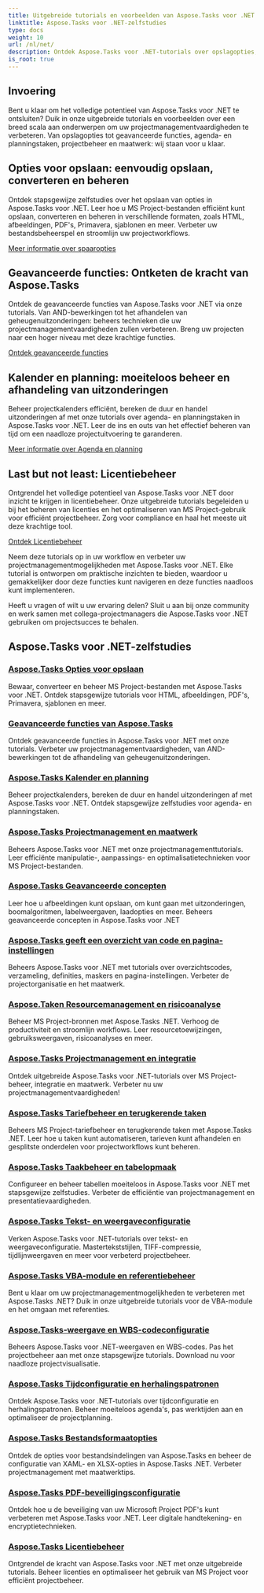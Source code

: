 ```yaml
---
title: Uitgebreide tutorials en voorbeelden van Aspose.Tasks voor .NET
linktitle: Aspose.Tasks voor .NET-zelfstudies
type: docs
weight: 10
url: /nl/net/
description: Ontdek Aspose.Tasks voor .NET-tutorials over opslagopties, agenda en planning, projectbeheer en meer. Verbeter uw projectmanagementvaardigheden.
is_root: true
---
```

## Invoering

Bent u klaar om het volledige potentieel van Aspose.Tasks voor .NET te ontsluiten? Duik in onze uitgebreide tutorials en voorbeelden over een breed scala aan onderwerpen om uw projectmanagementvaardigheden te verbeteren. Van opslagopties tot geavanceerde functies, agenda- en planningstaken, projectbeheer en maatwerk: wij staan voor u klaar.

## Opties voor opslaan: eenvoudig opslaan, converteren en beheren 
Ontdek stapsgewijze zelfstudies over het opslaan van opties in Aspose.Tasks voor .NET. Leer hoe u MS Project-bestanden efficiënt kunt opslaan, converteren en beheren in verschillende formaten, zoals HTML, afbeeldingen, PDF's, Primavera, sjablonen en meer. Verbeter uw bestandsbeheerspel en stroomlijn uw projectworkflows.

[Meer informatie over spaaropties](./saving-options/)

##  Geavanceerde functies: Ontketen de kracht van Aspose.Tasks 
Ontdek de geavanceerde functies van Aspose.Tasks voor .NET via onze tutorials. Van AND-bewerkingen tot het afhandelen van geheugenuitzonderingen: beheers technieken die uw projectmanagementvaardigheden zullen verbeteren. Breng uw projecten naar een hoger niveau met deze krachtige functies.

[Ontdek geavanceerde functies](./advanced-features/)

##  Kalender en planning: moeiteloos beheer en afhandeling van uitzonderingen 
Beheer projectkalenders efficiënt, bereken de duur en handel uitzonderingen af met onze tutorials over agenda- en planningstaken in Aspose.Tasks voor .NET. Leer de ins en outs van het effectief beheren van tijd om een naadloze projectuitvoering te garanderen.

[Meer informatie over Agenda en planning](./calendar-scheduling/)


##  Last but not least: Licentiebeheer 
Ontgrendel het volledige potentieel van Aspose.Tasks voor .NET door inzicht te krijgen in licentiebeheer. Onze uitgebreide tutorials begeleiden u bij het beheren van licenties en het optimaliseren van MS Project-gebruik voor efficiënt projectbeheer. Zorg voor compliance en haal het meeste uit deze krachtige tool.

[Ontdek Licentiebeheer](./license-management/)


Neem deze tutorials op in uw workflow en verbeter uw projectmanagementmogelijkheden met Aspose.Tasks voor .NET. Elke tutorial is ontworpen om praktische inzichten te bieden, waardoor u gemakkelijker door deze functies kunt navigeren en deze functies naadloos kunt implementeren.

Heeft u vragen of wilt u uw ervaring delen? Sluit u aan bij onze community en werk samen met collega-projectmanagers die Aspose.Tasks voor .NET gebruiken om projectsucces te behalen.

## Aspose.Tasks voor .NET-zelfstudies
### [Aspose.Tasks Opties voor opslaan](./saving-options/)
Bewaar, converteer en beheer MS Project-bestanden met Aspose.Tasks voor .NET. Ontdek stapsgewijze tutorials voor HTML, afbeeldingen, PDF's, Primavera, sjablonen en meer.
### [Geavanceerde functies van Aspose.Tasks](./advanced-features/)
Ontdek geavanceerde functies in Aspose.Tasks voor .NET met onze tutorials. Verbeter uw projectmanagementvaardigheden, van AND-bewerkingen tot de afhandeling van geheugenuitzonderingen.
### [Aspose.Tasks Kalender en planning](./calendar-scheduling/)
Beheer projectkalenders, bereken de duur en handel uitzonderingen af met Aspose.Tasks voor .NET. Ontdek stapsgewijze zelfstudies voor agenda- en planningstaken.
### [Aspose.Tasks Projectmanagement en maatwerk](./tasks-project-management/)
Beheers Aspose.Tasks voor .NET met onze projectmanagementtutorials. Leer efficiënte manipulatie-, aanpassings- en optimalisatietechnieken voor MS Project-bestanden.
### [Aspose.Tasks Geavanceerde concepten](./advanced-concepts/)
Leer hoe u afbeeldingen kunt opslaan, om kunt gaan met uitzonderingen, boomalgoritmen, labelweergaven, laadopties en meer. Beheers geavanceerde concepten in Aspose.Tasks voor .NET
### [Aspose.Tasks geeft een overzicht van code en pagina-instellingen](./outline-code-page-settings/)
Beheers Aspose.Tasks voor .NET met tutorials over overzichtscodes, verzameling, definities, maskers en pagina-instellingen. Verbeter de projectorganisatie en het maatwerk.
### [Aspose.Taken Resourcemanagement en risicoanalyse](./resource-risk-analysis/)
Beheer MS Project-bronnen met Aspose.Tasks .NET. Verhoog de productiviteit en stroomlijn workflows. Leer resourcetoewijzingen, gebruiksweergaven, risicoanalyses en meer.
### [Aspose.Tasks Projectmanagement en integratie](./project-management-integration/)
Ontdek uitgebreide Aspose.Tasks voor .NET-tutorials over MS Project-beheer, integratie en maatwerk. Verbeter nu uw projectmanagementvaardigheden!
### [Aspose.Tasks Tariefbeheer en terugkerende taken](./rate-recurring-tasks/)
Beheers MS Project-tariefbeheer en terugkerende taken met Aspose.Tasks .NET. Leer hoe u taken kunt automatiseren, tarieven kunt afhandelen en gesplitste onderdelen voor projectworkflows kunt beheren.
### [Aspose.Tasks Taakbeheer en tabelopmaak](./task-table-management/)
Configureer en beheer tabellen moeiteloos in Aspose.Tasks voor .NET met stapsgewijze zelfstudies. Verbeter de efficiëntie van projectmanagement en presentatievaardigheden.
### [Aspose.Tasks Tekst- en weergaveconfiguratie](./text-view-configuration/)
Verken Aspose.Tasks voor .NET-tutorials over tekst- en weergaveconfiguratie. Mastertekststijlen, TIFF-compressie, tijdlijnweergaven en meer voor verbeterd projectbeheer.
### [Aspose.Tasks VBA-module en referentiebeheer](./vba-module-reference/)
Bent u klaar om uw projectmanagementmogelijkheden te verbeteren met Aspose.Tasks .NET? Duik in onze uitgebreide tutorials voor de VBA-module en het omgaan met referenties.
### [Aspose.Tasks-weergave en WBS-codeconfiguratie](./view-wbs-code-configuration/)
Beheers Aspose.Tasks voor .NET-weergaven en WBS-codes. Pas het projectbeheer aan met onze stapsgewijze tutorials. Download nu voor naadloze projectvisualisatie.
### [Aspose.Tasks Tijdconfiguratie en herhalingspatronen](./time-recurrence-configuration/)
Ontdek Aspose.Tasks voor .NET-tutorials over tijdconfiguratie en herhalingspatronen. Beheer moeiteloos agenda's, pas werktijden aan en optimaliseer de projectplanning.
### [Aspose.Tasks Bestandsformaatopties](./file-format-options/)
Ontdek de opties voor bestandsindelingen van Aspose.Tasks en beheer de configuratie van XAML- en XLSX-opties in Aspose.Tasks .NET. Verbeter projectmanagement met maatwerktips.
### [Aspose.Tasks PDF-beveiligingsconfiguratie](./pdf-security-configuration/)
Ontdek hoe u de beveiliging van uw Microsoft Project PDF's kunt verbeteren met Aspose.Tasks voor .NET. Leer digitale handtekening- en encryptietechnieken.
### [Aspose.Tasks Licentiebeheer](./license-management/)
Ontgrendel de kracht van Aspose.Tasks voor .NET met onze uitgebreide tutorials. Beheer licenties en optimaliseer het gebruik van MS Project voor efficiënt projectbeheer.